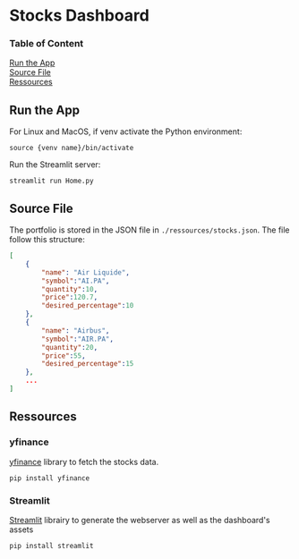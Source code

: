# Stocks Dashboard

### Table of Content

[Run the App](#run-the-app)   
[Source File](#source-file)  
[Ressources](#Ressources)   


## Run the App

For Linux and MacOS, if venv activate the Python environment:

``` source {venv name}/bin/activate ```

Run the Streamlit server:  

``` streamlit run Home.py ```

## Source File

The portfolio is stored in the JSON file in ``` ./ressources/stocks.json ```. The file follow this structure:

```json
[
    {   
        "name": "Air Liquide",
        "symbol":"AI.PA",
        "quantity":10,
        "price":120.7,
        "desired_percentage":10
    },
    {   
        "name": "Airbus",
        "symbol":"AIR.PA",
        "quantity":20,
        "price":55,
        "desired_percentage":15
    },
    ...
]
```

## Ressources 

### yfinance

[yfinance](https://github.com/ranaroussi/yfinance) library to fetch the stocks data.

``` pip install yfinance ```

### Streamlit

[Streamlit](https://streamlit.io) librairy to generate the webserver as well as the dashboard's assets

``` pip install streamlit ```